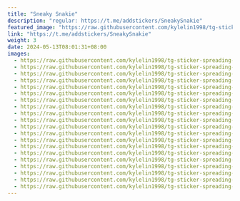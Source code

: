```yaml
---
title: "Sneaky Snakie"
description: "regular: https://t.me/addstickers/SneakySnakie"
featured_image: "https://raw.githubusercontent.com/kylelin1998/tg-sticker-spreading-worldwide-images/main/img/71b31fb2-2862-42dd-99bc-5750d81e937c.jpg"
link: "https://t.me/addstickers/SneakySnakie"
weight: 3
date: 2024-05-13T08:01:31+08:00
images:
  - https://raw.githubusercontent.com/kylelin1998/tg-sticker-spreading-worldwide-images/main/img/71b31fb2-2862-42dd-99bc-5750d81e937c.jpg
  - https://raw.githubusercontent.com/kylelin1998/tg-sticker-spreading-worldwide-images/main/img/60b26b0c-9cef-4ef4-bc14-cca73530aa6d.jpg
  - https://raw.githubusercontent.com/kylelin1998/tg-sticker-spreading-worldwide-images/main/img/e3f17ea2-cb8e-4ac4-a2f7-c37ba6260a8f.jpg
  - https://raw.githubusercontent.com/kylelin1998/tg-sticker-spreading-worldwide-images/main/img/8559a4ba-4e3b-4c50-9f3a-0d0b3767cc6d.jpg
  - https://raw.githubusercontent.com/kylelin1998/tg-sticker-spreading-worldwide-images/main/img/22f0e05b-f073-4571-a488-7d9bb37dec55.jpg
  - https://raw.githubusercontent.com/kylelin1998/tg-sticker-spreading-worldwide-images/main/img/1b08ea00-ff5f-40a8-95c0-be2af2bba3d5.jpg
  - https://raw.githubusercontent.com/kylelin1998/tg-sticker-spreading-worldwide-images/main/img/34cfa4ae-1fd1-46ef-9de5-d94de9038808.jpg
  - https://raw.githubusercontent.com/kylelin1998/tg-sticker-spreading-worldwide-images/main/img/e79df859-900e-457a-a5ce-853340ad04be.jpg
  - https://raw.githubusercontent.com/kylelin1998/tg-sticker-spreading-worldwide-images/main/img/fc7d22c7-6c52-4714-9ace-09073ba3dadf.jpg
  - https://raw.githubusercontent.com/kylelin1998/tg-sticker-spreading-worldwide-images/main/img/df53cbe3-2e8c-49cc-bc96-606a8615f5db.jpg
  - https://raw.githubusercontent.com/kylelin1998/tg-sticker-spreading-worldwide-images/main/img/541f8d8b-b0c6-4ec3-bc4f-5ff8fd625b3b.jpg
  - https://raw.githubusercontent.com/kylelin1998/tg-sticker-spreading-worldwide-images/main/img/3738c58a-e05e-4798-baf0-60cb25a56208.jpg
  - https://raw.githubusercontent.com/kylelin1998/tg-sticker-spreading-worldwide-images/main/img/1021e940-23e1-4f80-8f43-b1082cb30405.jpg
  - https://raw.githubusercontent.com/kylelin1998/tg-sticker-spreading-worldwide-images/main/img/ce1ea208-d3ad-4de4-8154-815d56a23824.jpg
  - https://raw.githubusercontent.com/kylelin1998/tg-sticker-spreading-worldwide-images/main/img/8fa586ee-a69d-42ec-bc01-9a191202dda4.jpg
  - https://raw.githubusercontent.com/kylelin1998/tg-sticker-spreading-worldwide-images/main/img/7b9b5a6f-67e0-401d-8c4d-8060be6304bd.jpg
  - https://raw.githubusercontent.com/kylelin1998/tg-sticker-spreading-worldwide-images/main/img/3356fcf4-ef95-477d-b695-9fc5b36ce11e.jpg
  - https://raw.githubusercontent.com/kylelin1998/tg-sticker-spreading-worldwide-images/main/img/33024f0f-f7f4-4d68-9733-35f2e685bf97.jpg
  - https://raw.githubusercontent.com/kylelin1998/tg-sticker-spreading-worldwide-images/main/img/08aa75c5-7417-4fe0-9a97-e57962e822e1.jpg
  - https://raw.githubusercontent.com/kylelin1998/tg-sticker-spreading-worldwide-images/main/img/41076ab9-205e-4d3b-a0e3-c9f9321433c9.jpg
---
```

